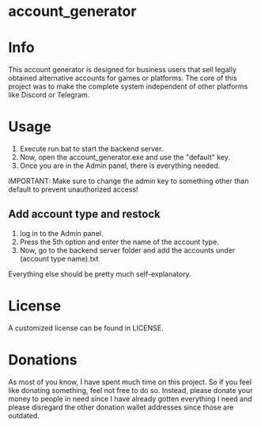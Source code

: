 # account_generator

# Info
This account generator is designed for business users that sell legally obtained alternative accounts for games or platforms. The core of this project was to make the complete system independent of other platforms like Discord or Telegram.

# Usage
1. Execute run.bat to start the backend server.
2. Now, open the account_generator.exe and use the "default" key.
3. Once you are in the Admin panel, there is everything needed. 

IMPORTANT: Make sure to change the admin key to something other than default to prevent unauthorized access!

## Add account type and restock
1. log in to the Admin panel.
2. Press the 5th option and enter the name of the account type.
3. Now, go to the backend server folder and add the accounts under (account type name).txt

Everything else should be pretty much self-explanatory.

# License
A customized license can be found in LICENSE.

# Donations
As most of you know, I have spent much time on this project. So if you feel like donating something, feel not free to do so. Instead, please donate your money to people in need since I have already gotten everything I need and please disregard the other donation wallet addresses since those are outdated.
